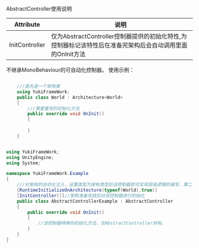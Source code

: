 AbstractController使用说明

| Attribute      | 说明 |
| ----------- | ----------- |
| InitController | 仅为AbstractController控制器提供的初始化特性,为控制器标记该特性后在准备完架构后会自动调用里面的OnInit方法|

不继承MonoBehaviour的可自动化控制器。
使用示例：
``` csharp

    ///首先是一个架构类
    using YukiFrameWork;
    public class World : Architecture<World>
    {
        ///需要重写的初始化方法
        public override void OnInit()
        {
            
        }        
    }
```


``` csharp

using YukiFrameWork;
using UnityEngine;
using System;

namespace YukiFrameWork.Example
{
    ///对架构的自动化注入，设置类型为架构类型后该控制器即可实现层级逻辑的编写，第二个参数默认是true，表示可以访问到架构，如果设置为False该控制器无法得到架构本体
    [RuntimeInitializeOnArchitecture(typeof(World),true)]
    [InitController()]//架构准备完成后对该控制器进行初始化
    public class AbstractControllerExample : AbstractController
    {
        public override void OnInit()
        {
            //该控制器特殊的初始化方法，仅AbstractController持有。
        }
    }
}
    

```
